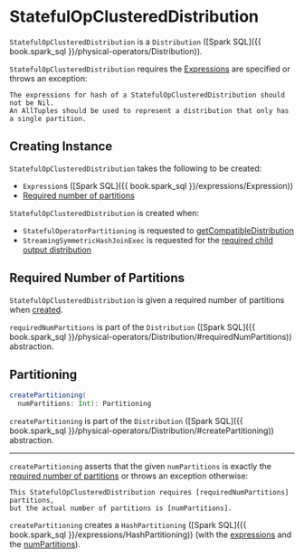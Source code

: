 # StatefulOpClusteredDistribution

`StatefulOpClusteredDistribution` is a `Distribution` ([Spark SQL]({{ book.spark_sql }}/physical-operators/Distribution)).

`StatefulOpClusteredDistribution` requires the [Expressions](#expressions) are specified or throws an exception:

```text
The expressions for hash of a StatefulOpClusteredDistribution should not be Nil.
An AllTuples should be used to represent a distribution that only has a single partition.
```

## Creating Instance

`StatefulOpClusteredDistribution` takes the following to be created:

* <span id="expressions"> `Expression`s ([Spark SQL]({{ book.spark_sql }}/expressions/Expression))
* [Required number of partitions](#_requiredNumPartitions)

`StatefulOpClusteredDistribution` is created when:

* `StatefulOperatorPartitioning` is requested to [getCompatibleDistribution](../stateful-stream-processing/StatefulOperatorPartitioning.md#getCompatibleDistribution)
* `StreamingSymmetricHashJoinExec` is requested for the [required child output distribution](../physical-operators//StreamingSymmetricHashJoinExec.md#requiredChildDistribution)

## <span id="_requiredNumPartitions"><span id="requiredNumPartitions"> Required Number of Partitions

`StatefulOpClusteredDistribution` is given a required number of partitions when [created](#creating-instance).

`requiredNumPartitions` is part of the `Distribution` ([Spark SQL]({{ book.spark_sql }}/physical-operators/Distribution/#requiredNumPartitions)) abstraction.

## <span id="createPartitioning"> Partitioning

```scala
createPartitioning(
  numPartitions: Int): Partitioning
```

`createPartitioning` is part of the `Distribution` ([Spark SQL]({{ book.spark_sql }}/physical-operators/Distribution/#createPartitioning)) abstraction.

---

`createPartitioning` asserts that the given `numPartitions` is exactly the [required number of partitions](#_requiredNumPartitions) or throws an exception otherwise:

```text
This StatefulOpClusteredDistribution requires [requiredNumPartitions] partitions,
but the actual number of partitions is [numPartitions].
```

`createPartitioning` creates a `HashPartitioning` ([Spark SQL]({{ book.spark_sql }}/expressions/HashPartitioning)) (with the [expressions](#expressions) and the [numPartitions](#numPartitions)).
